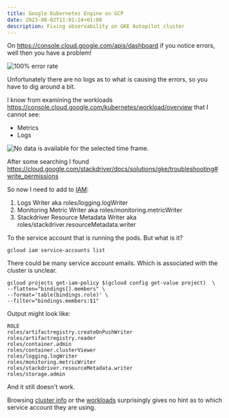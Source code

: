 ```yaml
---
title: Google Kubernetes Engine on GCP
date: 2023-08-02T11:01:24+01:00
description: Fixing observability on GKE Autopilot cluster
---
```


On https://console.cloud.google.com/apis/dashboard if you notice errors, well then you have a problem!

<img src="https://i.imgur.com/sAtKS8p.png" alt="100% error rate">

Unfortunately there are no logs as to what is causing the errors, so you have to dig around a bit.

I know from examining the workloads https://console.cloud.google.com/kubernetes/workload/overview that I cannot see:
* Metrics
* Logs

<img src="https://i.imgur.com/Obhyavl.png" alt="No data is available for the selected time frame.">

After some searching I found https://cloud.google.com/stackdriver/docs/solutions/gke/troubleshooting#write_permissions

So now I need to add to [IAM](https://console.cloud.google.com/iam-admin/iam):

1. Logs Writer aka roles/logging.logWriter
2. Monitoring Metric Writer aka roles/monitoring.metricWriter
3. Stackdriver Resource Metadata Writer aka roles/stackdriver.resourceMetadata.writer

To the service account that is running the pods. But what is it?

    gcloud iam service-accounts list

There could be many service account emails. Which is associated with the cluster is unclear.

    gcloud projects get-iam-policy $(gcloud config get-value project)  \
    --flatten="bindings[].members" \
    --format='table(bindings.role)' \
    --filter="bindings.members:$1"

Output might look like:

    ROLE
    roles/artifactregistry.createOnPushWriter
    roles/artifactregistry.reader
    roles/container.admin
    roles/container.clusterViewer
    roles/logging.logWriter
    roles/monitoring.metricWriter
    roles/stackdriver.resourceMetadata.writer
    roles/storage.admin

And it still doesn't work.

Browsing [cluster info](https://console.cloud.google.com/kubernetes/list/overview) or the [workloads](https://console.cloud.google.com/kubernetes/workload/overview) surprisingly gives no hint as to which service account they are using.